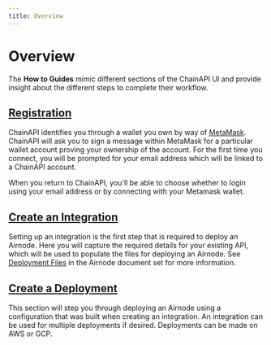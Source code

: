 ```yaml
---
title: Overview
---
```


# Overview

The **How to Guides** mimic different sections of the ChainAPI UI and provide
insight about the different steps to complete their workflow.

## [Registration](registration.md)

<!-- If you change the following paragraph, change it in the associated doc. -->

ChainAPI identifies you through a wallet you own by way of
[MetaMask](https://metamask.io). ChainAPI will ask you to sign a message within
MetaMask for a particular wallet account proving your ownership of the account.
For the first time you connect, you will be prompted for your email address
which will be linked to a ChainAPI account.

When you return to ChainAPI, you'll be able to choose whether to login using
your email address or by connecting with your Metamask wallet.

## [Create an Integration](integrations.md)

<!-- If you change the following paragraph, change it in the associated doc. -->

Setting up an integration is the first step that is required to deploy an
Airnode. Here you will capture the required details for your existing API, which
will be used to populate the files for deploying an Airnode. See
[Deployment Files](https://docs.api3.org/airnode/latest/reference/deployment-files/) in the
Airnode document set for more information.

## [Create a Deployment](deployments.md)

<!-- If you change the following paragraph, change it in the associated doc. -->

This section will step you through deploying an Airnode using a configuration
that was built when creating an integration. An integration can be used for
multiple deployments if desired. Deployments can be made on AWS or GCP.
